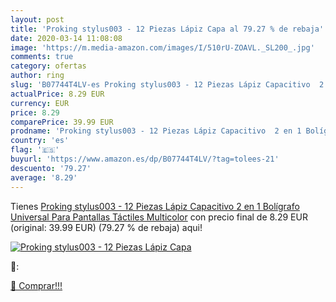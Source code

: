 ```yaml
---
layout: post
title: 'Proking stylus003 - 12 Piezas Lápiz Capa al 79.27 % de rebaja'
date: 2020-03-14 11:08:08
image: 'https://m.media-amazon.com/images/I/510rU-ZOAVL._SL200_.jpg'
comments: true
category: ofertas
author: ring
slug: 'B07744T4LV-es Proking stylus003 - 12 Piezas Lápiz Capacitivo  2 en 1 Bolígrafo Universal Para Pantallas Táctiles  Multicolor'
actualPrice: 8.29 EUR
currency: EUR
price: 8.29
comparePrice: 39.99 EUR
prodname: 'Proking stylus003 - 12 Piezas Lápiz Capacitivo  2 en 1 Bolígrafo Universal Para Pantallas Táctiles  Multicolor'
country: 'es'
flag: '🇪🇸'
buyurl: 'https://www.amazon.es/dp/B07744T4LV/?tag=tolees-21'
descuento: '79.27'
average: '8.29'
---
```


Tienes [Proking stylus003 - 12 Piezas Lápiz Capacitivo  2 en 1 Bolígrafo Universal Para Pantallas Táctiles  Multicolor](https://www.amazon.es/dp/B07744T4LV/?tag=tolees-21) con precio final de  8.29 EUR (original: 39.99 EUR) (79.27 %  de rebaja) aqui!

[![Proking stylus003 - 12 Piezas Lápiz Capa](https://m.media-amazon.com/images/I/510rU-ZOAVL._SL200_.jpg)](https://www.amazon.es/dp/B07744T4LV/?tag=tolees-21)

🔎:


[🛒 Comprar!!!](https://www.amazon.es/dp/B07744T4LV/?tag=tolees-21)
